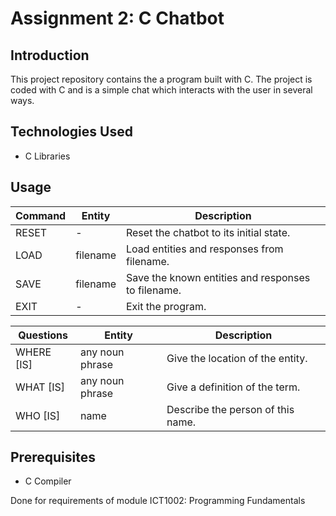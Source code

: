 Assignment 2: C Chatbot
========================

## Introduction
This project repository contains the a program built with C. The project is coded with C and is a simple chat which interacts with the user in several ways.

## Technologies Used
- C Libraries

## Usage
| Command | Entity |Description |
| --- | --- | --- |
RESET | - | Reset the chatbot to its initial state.
LOAD | filename | Load entities and responses from filename.
SAVE | filename | Save the known entities and responses to filename.
EXIT | - | Exit the program.

| Questions | Entity | Description |
| --- | --- | --- |
WHERE [IS] | any noun phrase | Give the location of the entity.
WHAT [IS] | any noun phrase | Give a definition of the term.
WHO [IS] | name | Describe the person of this name.

## Prerequisites
- C Compiler

Done for requirements of module ICT1002: Programming Fundamentals
